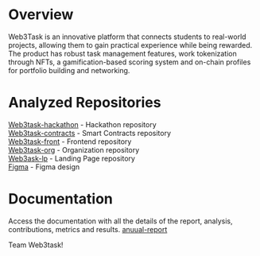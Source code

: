 # Overview

Web3Task is an innovative platform that connects students to real-world projects, allowing them to gain practical experience while being rewarded.
The product has robust task management features, work tokenization through NFTs, a gamification-based scoring system and on-chain profiles for portfolio building and networking.

# Analyzed Repositories

[Web3task-hackathon](https://github.com/w3b3d3v/Hackathon-PodLabs) - Hackathon repository  
[Web3task-contracts](https://github.com/w3b3d3v/web3task-contracts) - Smart Contracts repository  
[Web3task-front](https://github.com/w3b3d3v/web3task-front) - Frontend repository  
[Web3task-org](https://github.com/w3b3d3v/web3task-org) - Organization repository  
[Web3ask-lp](https://github.com/w3b3d3v/web3task-lp) - Landing Page repository  
[Figma](https://www.figma.com/community/file/1335063165996522243/web3task) - Figma design

# Documentation

Access the documentation with all the details of the report, analysis, contributions, metrics and results.
[anuual-report](https://www.canva.com/design/DAF5lUfd04s/R__j3HSHBO8wyseokdkPog/edit?utm_content=DAF5lUfd04s&utm_campaign=designshare&utm_medium=link2&utm_source=sharebutton)

Team Web3task!
